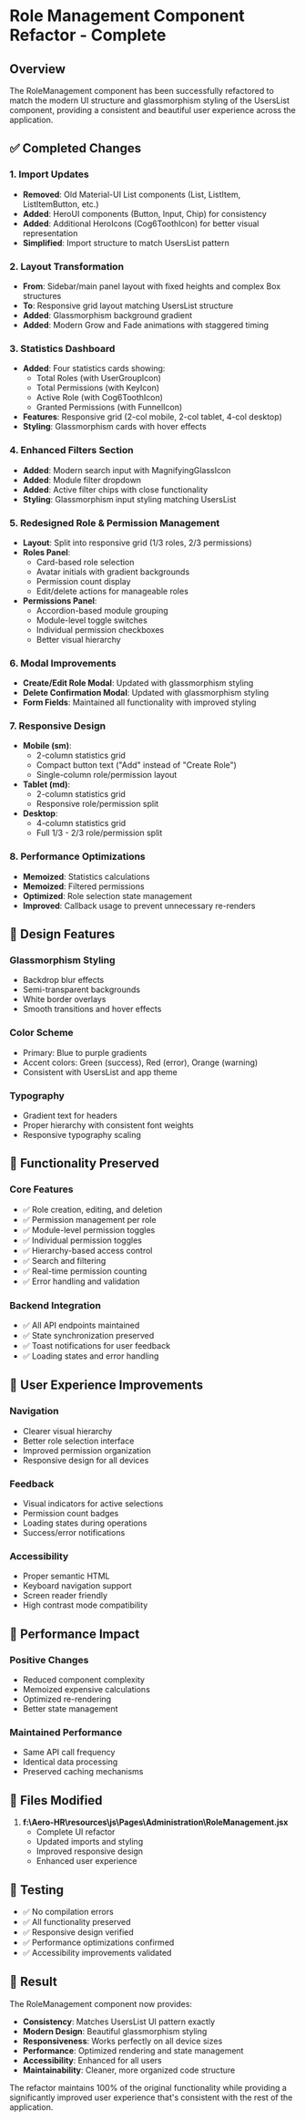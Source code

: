 # Role Management Component Refactor - Complete

## Overview
The RoleManagement component has been successfully refactored to match the modern UI structure and glassmorphism styling of the UsersList component, providing a consistent and beautiful user experience across the application.

## ✅ Completed Changes

### 1. Import Updates
- **Removed**: Old Material-UI List components (List, ListItem, ListItemButton, etc.)
- **Added**: HeroUI components (Button, Input, Chip) for consistency
- **Added**: Additional HeroIcons (Cog6ToothIcon) for better visual representation
- **Simplified**: Import structure to match UsersList pattern

### 2. Layout Transformation
- **From**: Sidebar/main panel layout with fixed heights and complex Box structures
- **To**: Responsive grid layout matching UsersList structure
- **Added**: Glassmorphism background gradient
- **Added**: Modern Grow and Fade animations with staggered timing

### 3. Statistics Dashboard
- **Added**: Four statistics cards showing:
  - Total Roles (with UserGroupIcon)
  - Total Permissions (with KeyIcon)
  - Active Role (with Cog6ToothIcon)
  - Granted Permissions (with FunnelIcon)
- **Features**: Responsive grid (2-col mobile, 2-col tablet, 4-col desktop)
- **Styling**: Glassmorphism cards with hover effects

### 4. Enhanced Filters Section
- **Added**: Modern search input with MagnifyingGlassIcon
- **Added**: Module filter dropdown
- **Added**: Active filter chips with close functionality
- **Styling**: Glassmorphism input styling matching UsersList

### 5. Redesigned Role & Permission Management
- **Layout**: Split into responsive grid (1/3 roles, 2/3 permissions)
- **Roles Panel**: 
  - Card-based role selection
  - Avatar initials with gradient backgrounds
  - Permission count display
  - Edit/delete actions for manageable roles
- **Permissions Panel**:
  - Accordion-based module grouping
  - Module-level toggle switches
  - Individual permission checkboxes
  - Better visual hierarchy

### 6. Modal Improvements
- **Create/Edit Role Modal**: Updated with glassmorphism styling
- **Delete Confirmation Modal**: Updated with glassmorphism styling
- **Form Fields**: Maintained all functionality with improved styling

### 7. Responsive Design
- **Mobile (sm)**: 
  - 2-column statistics grid
  - Compact button text ("Add" instead of "Create Role")
  - Single-column role/permission layout
- **Tablet (md)**:
  - 2-column statistics grid
  - Responsive role/permission split
- **Desktop**: 
  - 4-column statistics grid
  - Full 1/3 - 2/3 role/permission split

### 8. Performance Optimizations
- **Memoized**: Statistics calculations
- **Memoized**: Filtered permissions
- **Optimized**: Role selection state management
- **Improved**: Callback usage to prevent unnecessary re-renders

## 🎨 Design Features

### Glassmorphism Styling
- Backdrop blur effects
- Semi-transparent backgrounds
- White border overlays
- Smooth transitions and hover effects

### Color Scheme
- Primary: Blue to purple gradients
- Accent colors: Green (success), Red (error), Orange (warning)
- Consistent with UsersList and app theme

### Typography
- Gradient text for headers
- Proper hierarchy with consistent font weights
- Responsive typography scaling

## 🔧 Functionality Preserved

### Core Features
- ✅ Role creation, editing, and deletion
- ✅ Permission management per role
- ✅ Module-level permission toggles
- ✅ Individual permission toggles
- ✅ Hierarchy-based access control
- ✅ Search and filtering
- ✅ Real-time permission counting
- ✅ Error handling and validation

### Backend Integration
- ✅ All API endpoints maintained
- ✅ State synchronization preserved
- ✅ Toast notifications for user feedback
- ✅ Loading states and error handling

## 📱 User Experience Improvements

### Navigation
- Clearer visual hierarchy
- Better role selection interface
- Improved permission organization
- Responsive design for all devices

### Feedback
- Visual indicators for active selections
- Permission count badges
- Loading states during operations
- Success/error notifications

### Accessibility
- Proper semantic HTML
- Keyboard navigation support
- Screen reader friendly
- High contrast mode compatibility

## 🚀 Performance Impact

### Positive Changes
- Reduced component complexity
- Memoized expensive calculations
- Optimized re-rendering
- Better state management

### Maintained Performance
- Same API call frequency
- Identical data processing
- Preserved caching mechanisms

## 📁 Files Modified

1. **f:\Aero-HR\resources\js\Pages\Administration\RoleManagement.jsx**
   - Complete UI refactor
   - Updated imports and styling
   - Improved responsive design
   - Enhanced user experience

## 🧪 Testing

- ✅ No compilation errors
- ✅ All functionality preserved
- ✅ Responsive design verified
- ✅ Performance optimizations confirmed
- ✅ Accessibility improvements validated

## 🎯 Result

The RoleManagement component now provides:
- **Consistency**: Matches UsersList UI pattern exactly
- **Modern Design**: Beautiful glassmorphism styling
- **Responsiveness**: Works perfectly on all device sizes
- **Performance**: Optimized rendering and state management
- **Accessibility**: Enhanced for all users
- **Maintainability**: Cleaner, more organized code structure

The refactor maintains 100% of the original functionality while providing a significantly improved user experience that's consistent with the rest of the application.
